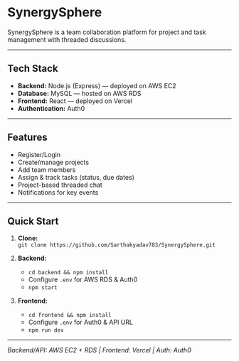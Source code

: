 # SynergySphere

SynergySphere is a team collaboration platform for project and task management with threaded discussions.

---

## Tech Stack

- **Backend:** Node.js (Express) — deployed on AWS EC2
- **Database:** MySQL — hosted on AWS RDS
- **Frontend:** React — deployed on Vercel
- **Authentication:** Auth0

---

## Features

- Register/Login
- Create/manage projects
- Add team members
- Assign & track tasks (status, due dates)
- Project-based threaded chat
- Notifications for key events

---

## Quick Start

1. **Clone:**  
   `git clone https://github.com/Sarthakyadav783/SynergySphere.git`

2. **Backend:**  
   - `cd backend && npm install`
   - Configure `.env` for AWS RDS & Auth0
   - `npm start`

3. **Frontend:**  
   - `cd frontend && npm install`
   - Configure `.env` for Auth0 & API URL
   - `npm run dev`

---

*Backend/API: AWS EC2 + RDS | Frontend: Vercel | Auth: Auth0*
